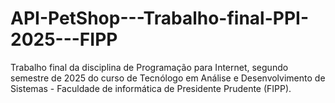 # API-PetShop---Trabalho-final-PPI-2025---FIPP
Trabalho final da disciplina de Programação para Internet, segundo semestre de 2025 do curso de Tecnólogo em Análise e Desenvolvimento de Sistemas - Faculdade de informática de Presidente Prudente (FIPP).
